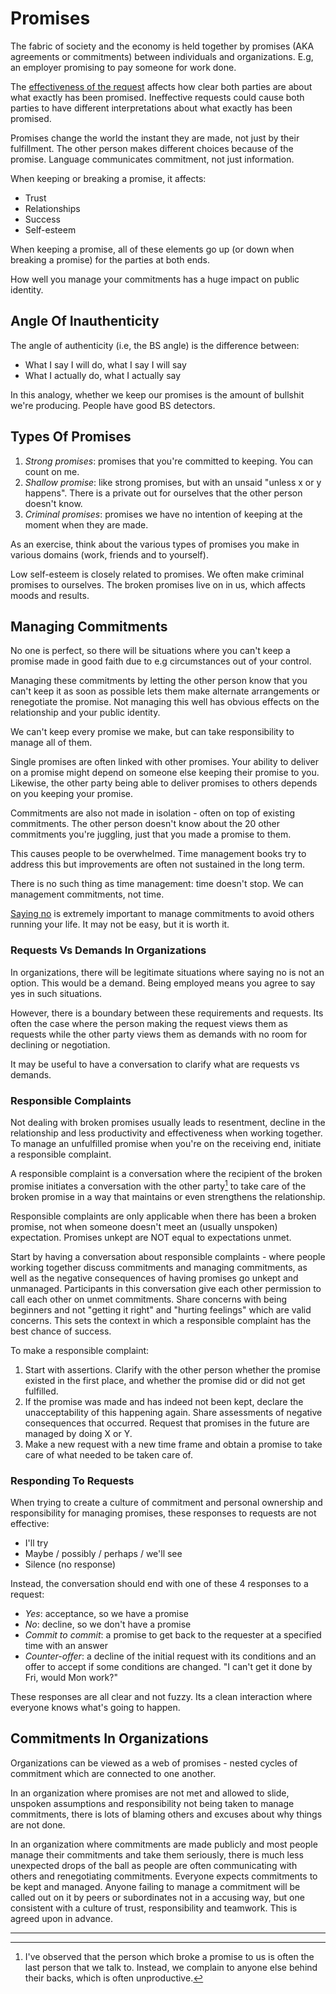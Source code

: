 # Promises

The fabric of society and the economy is held together by promises (AKA agreements or commitments) between individuals and organizations. E.g, an employer promising to pay someone for work done.

The [effectiveness of the request](requests-and-offers.md) affects how clear both parties are about what exactly has been promised. Ineffective requests could cause both parties to have different interpretations about what exactly has been promised.

Promises change the world the instant they are made, not just by their fulfillment. The other person makes different choices because of the promise. Language communicates commitment, not just information.

When keeping or breaking a promise, it affects:

* Trust
* Relationships
* Success
* Self-esteem

When keeping a promise, all of these elements go up (or down when breaking a promise) for the parties at both ends.

How well you manage your commitments has a huge impact on public identity.

## Angle Of Inauthenticity

The angle of authenticity (i.e, the BS angle) is the difference between:

* What I say I will do, what I say I will say
* What I actually do, what I actually say

In this analogy, whether we keep our promises is the amount of bullshit we're producing. People have good BS detectors.

## Types Of Promises

1. *Strong promises*: promises that you're committed to keeping. You can count on me.
2. *Shallow promise*: like strong promises, but with an unsaid "unless x or y happens". There is a private out for ourselves that the other person doesn't know.
3. *Criminal promises*: promises we have no intention of keeping at the moment when they are made.

As an exercise, think about the various types of promises you make in various domains (work, friends and to yourself).

Low self-esteem is closely related to promises. We often make criminal promises to ourselves. The broken promises live on in us, which affects moods and results.

## Managing Commitments

No one is perfect, so there will be situations where you can't keep a promise made in good faith due to e.g circumstances out of your control.

Managing these commitments by letting the other person know that you can't keep it as soon as possible lets them make alternate arrangements or renegotiate the promise. Not managing this well has obvious effects on the relationship and your public identity.

We can't keep every promise we make, but can take responsibility to manage all of them.

Single promises are often linked with other promises. Your ability to deliver on a promise might depend on someone else keeping their promise to you. Likewise, the other party being able to deliver promises to others depends on you keeping your promise.

Commitments are also not made in isolation - often on top of existing commitments. The other person doesn't know about the 20 other commitments you're juggling, just that you made a promise to them.

This causes people to be overwhelmed. Time management books try to address this but improvements are often not sustained in the long term.

There is no such thing as time management: time doesn't stop. We can management commitments, not time.

[Saying no](declarations.md) is extremely important to manage commitments to avoid others running your life. It may not be easy, but it is worth it.

### Requests Vs Demands In Organizations

In organizations, there will be legitimate situations where saying no is not an option. This would be a demand. Being employed means you agree to say yes in such situations.

However, there is a boundary between these requirements and requests. Its often the case where the person making the request views them as requests while the other party views them as demands with no room for declining or negotiation.

It may be useful to have a conversation to clarify what are requests vs demands.

### Responsible Complaints

Not dealing with broken promises usually leads to resentment, decline in the relationship and less productivity and effectiveness when working together. To manage an unfulfilled promise when you're on the receiving end, initiate a responsible complaint.

A responsible complaint is a conversation where the recipient of the broken promise initiates a conversation with the other party[^1] to take care of the broken promise in a way that maintains or even strengthens the relationship.

Responsible complaints are only applicable when there has been a broken promise, not when someone doesn't meet an (usually unspoken) expectation. Promises unkept are NOT equal to expectations unmet.

Start by having a conversation about responsible complaints - where people working together discuss commitments and managing commitments, as well as the negative consequences of having promises go unkept and unmanaged. Participants in this conversation give each other permission to call each other on unmet commitments. Share concerns with being beginners and not "getting it right" and "hurting feelings" which are valid concerns. This sets the context in which a responsible complaint has the best chance of success.

To make a responsible complaint:

1. Start with assertions. Clarify with the other person whether the promise existed in the first place, and whether the promise did or did not get fulfilled.
2. If the promise was made and has indeed not been kept, declare the unacceptability of this happening again. Share assessments of negative consequences that occurred. Request that promises in the future are managed by doing X or Y.
3. Make a new request with a new time frame and obtain a promise to take care of what needed to be taken care of.

### Responding To Requests

When trying to create a culture of commitment and personal ownership and responsibility for managing promises, these responses to requests are not effective:

* I'll try
* Maybe / possibly / perhaps / we'll see
* Silence (no response)

Instead, the conversation should end with one of these 4 responses to a request:

* *Yes*: acceptance, so we have a promise
* *No*: decline, so we don't have a promise
* *Commit to commit*: a promise to get back to the requester at a specified time with an answer
* *Counter-offer*: a decline of the initial request with its conditions and an offer to accept if some conditions are changed. "I can't get it done by Fri, would Mon work?"

These responses are all clear and not fuzzy. Its a clean interaction where everyone knows what's going to happen.

## Commitments In Organizations

Organizations can be viewed as a web of promises - nested cycles of commitment which are connected to one another.

In an organization where promises are not met and allowed to slide, unspoken assumptions and responsibility not being taken to manage commitments, there is lots of blaming others and excuses about why things are not done.

In an organization where commitments are made publicly and most people manage their commitments and take them seriously, there is much less unexpected drops of the ball as people are often communicating with others and renegotiating commitments. Everyone expects commitments to be kept and managed. Anyone failing to manage a commitment will be called out on it by peers or subordinates not in a accusing way, but one consistent with a culture of trust, responsibility and teamwork. This is agreed upon in advance.

---

[^1]: I've observed that the person which broke a promise to us is often the last person that we talk to. Instead, we complain to anyone else behind their backs, which is often unproductive.
